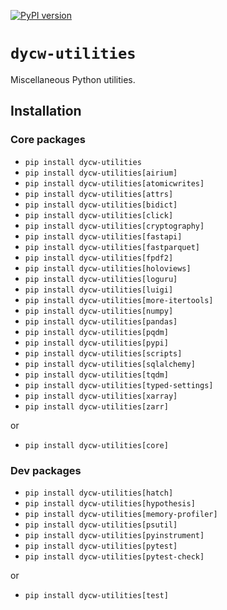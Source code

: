 [![PyPI version](https://badge.fury.io/py/dycw-utilities.svg)](https://badge.fury.io/py/dycw-utilities)

# `dycw-utilities`

Miscellaneous Python utilities.

## Installation

### Core packages

- `pip install dycw-utilities`
- `pip install dycw-utilities[airium]`
- `pip install dycw-utilities[atomicwrites]`
- `pip install dycw-utilities[attrs]`
- `pip install dycw-utilities[bidict]`
- `pip install dycw-utilities[click]`
- `pip install dycw-utilities[cryptography]`
- `pip install dycw-utilities[fastapi]`
- `pip install dycw-utilities[fastparquet]`
- `pip install dycw-utilities[fpdf2]`
- `pip install dycw-utilities[holoviews]`
- `pip install dycw-utilities[loguru]`
- `pip install dycw-utilities[luigi]`
- `pip install dycw-utilities[more-itertools]`
- `pip install dycw-utilities[numpy]`
- `pip install dycw-utilities[pandas]`
- `pip install dycw-utilities[pqdm]`
- `pip install dycw-utilities[pypi]`
- `pip install dycw-utilities[scripts]`
- `pip install dycw-utilities[sqlalchemy]`
- `pip install dycw-utilities[tqdm]`
- `pip install dycw-utilities[typed-settings]`
- `pip install dycw-utilities[xarray]`
- `pip install dycw-utilities[zarr]`

or

- `pip install dycw-utilities[core]`

### Dev packages

- `pip install dycw-utilities[hatch]`
- `pip install dycw-utilities[hypothesis]`
- `pip install dycw-utilities[memory-profiler]`
- `pip install dycw-utilities[psutil]`
- `pip install dycw-utilities[pyinstrument]`
- `pip install dycw-utilities[pytest]`
- `pip install dycw-utilities[pytest-check]`

or

- `pip install dycw-utilities[test]`

